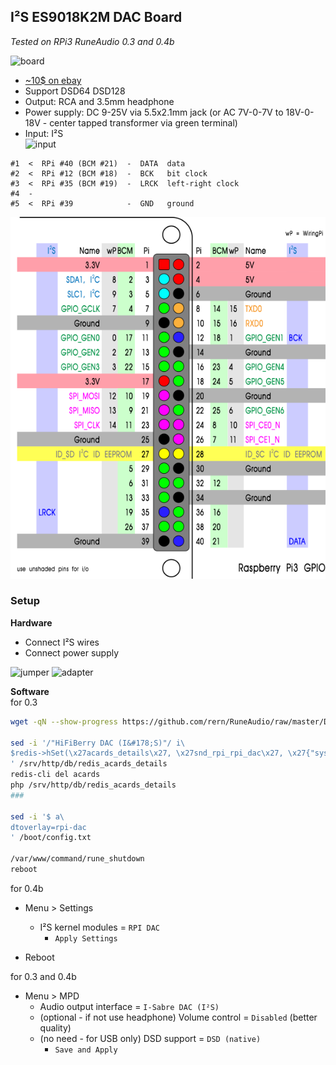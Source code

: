 I²S ES9018K2M DAC Board
---
_Tested on RPi3 RuneAudio 0.3 and 0.4b_

![board](https://github.com/rern/RuneAudio/raw/master/DAC_I2S_ES9018K2M/ES9018K2M.jpg)
- [~10$ on ebay](https://www.ebay.com/sch/i.html?_from=R40&_sacat=0&_sop=15&_nkw=es9018k2m+board&rt=nc&LH_BIN=1)
- Support DSD64 DSD128
- Output: RCA and 3.5mm headphone
- Power supply: DC 9-25V via 5.5x2.1mm jack (or AC 7V-0-7V to 18V-0-18V - center tapped transformer via green terminal)
- Input: I²S  
![input](https://github.com/rern/RuneAudio/raw/master/DAC_I2S_ES9018K2M/input.png)  
```
#1  <  RPi #40 (BCM #21)  -  DATA  data
#2  <  RPi #12 (BCM #18)  -  BCK   bit clock
#3  <  RPi #35 (BCM #19)  -  LRCK  left-right clock
#4  -
#5  <  RPi #39            -  GND   ground
```
![gpio](https://github.com/rern/_assets/raw/master/RuneUI_GPIO/RPi3_GPIOs.png)

### Setup
**Hardware**
- Connect I²S wires
- Connect power supply

![jumper](https://github.com/rern/RuneAudio/raw/master/DAC_I2S_ES9018K2M/jumpers.jpg) ![adapter](https://github.com/rern/RuneAudio/raw/master/DAC_I2S_ES9018K2M/adapter.jpg)

**Software**  
for 0.3  
```sh
wget -qN --show-progress https://github.com/rern/RuneAudio/raw/master/DAC_I2S_ES9018K2M/rpi-dac.dtbo -P /boot

sed -i '/"HiFiBerry DAC (I&#178;S)"/ i\
$redis->hSet(\x27acards_details\x27, \x27snd_rpi_rpi_dac\x27, \x27{"sysname":"snd_rpi_rpi_dac","extlabel":"I-Sabre DAC (I&#178;S)","hwplatformid":"08","type":"i2s"}\x27);
' /srv/http/db/redis_acards_details
redis-cli del acards
php /srv/http/db/redis_acards_details
###

sed -i '$ a\
dtoverlay=rpi-dac
' /boot/config.txt

/var/www/command/rune_shutdown
reboot
```

for 0.4b
- Menu > Settings
	- I²S kernel modules = `RPI DAC`
		- `Apply Settings`
		
- Reboot

for 0.3 and 0.4b
- Menu > MPD
	- Audio output interface = `I-Sabre DAC (I²S)`
	- (optional - if not use headphone) Volume control = `Disabled` (better quality)
	- (no need - for USB only) DSD support = `DSD (native)`
		- `Save and Apply`		
